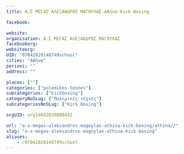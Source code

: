 ```yaml
---
title: Α.Σ ΜΕΓΑΣ ΑΛΕΞΑΝΔΡΟΣ ΜΑΓΟΥΛΑΣ-Αθήνα-Kick Boxing

facebook:

website:
organisation: Α.Σ ΜΕΓΑΣ ΑΛΕΞΑΝΔΡΟΣ ΜΑΓΟΥΛΑΣ
facebookorg:
websiteorg:
UID: "07042020140749school"
cities: "Αθήνα"
perioxi: ""
address: ""

places: [""]
categories: ["polemikes-texnes"]
subcategories: ["kickboxing"]
categoryNoSLug: ["Πολεμικές τέχνες"]
subcategoriesNoSLug: ["Kick Boxing"]

orgUID: org14042020000442

url: "a-s-megas-aleksandros-magoylas-athina-kick-boxing/athina//"
slug: "a-s-megas-aleksandros-magoylas-athina-kick-boxing"
aliases:
    - /07042020140749school
---
```





